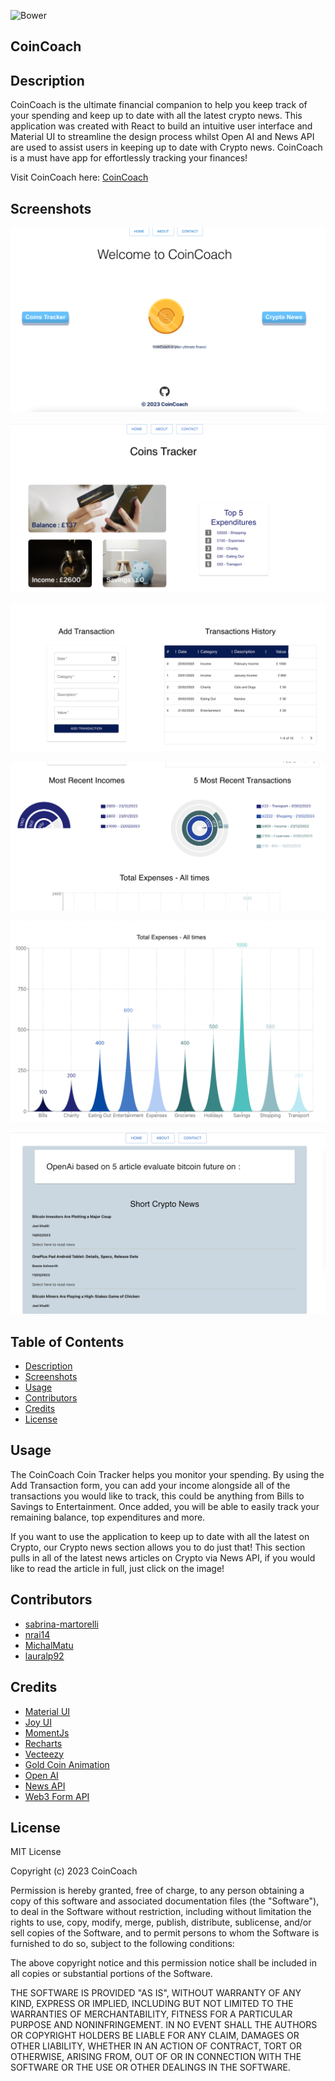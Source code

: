 ![Bower](https://img.shields.io/bower/l/mi?style=for-the-badge)

## CoinCoach

## Description

CoinCoach is the ultimate financial companion to help you keep track of your spending and keep up to date with all the latest crypto news. This application was created with React to build an intuitive user interface and Material UI to streamline the design process whilst Open AI and News API are used to assist users in keeping up to date with Crypto news. CoinCoach is a must have app for effortlessly tracking your finances!

Visit CoinCoach here: [CoinCoach](https://coincoachapp.netlify.app/)

## Screenshots

![CoinCoach Homepage](images/CoinCoachScreenshot1.png)

![CoinCoach Tracker](images/CoinCoachScreenshot2.png)

![CoinCoach Tracker](images/CoinCoachScreenshot3.png)

![CoinCoach Tracker](images/CoinCoachScreenshot4.png)

![CoinCoach Tracker](images/CoinCoachScreenshot5.png)

![CoinCoach Crypto News](images/CoinCoachScreenshot6.png)

## Table of Contents

- [Description](#description)
- [Screenshots](#screenshots)
- [Usage](#usage)
- [Contributors](#contributors)
- [Credits](#credits)
- [License](#license)

## Usage

The CoinCoach Coin Tracker helps you monitor your spending. By using the Add Transaction form, you can add your income alongside all of the transactions you would like to track, this could be anything from Bills to Savings to Entertainment. Once added, you will be able to easily track your remaining balance, top expenditures and more.

If you want to use the application to keep up to date with all the latest on Crypto, our Crypto news section allows you to do just that! This section pulls in all of the latest news articles on Crypto via News API, if you would like to read the article in full, just click on the image!

## Contributors

- [sabrina-martorelli](https://github.com/sabrina-martorelli)
- [nrai14](https://github.com/nrai14)
- [MichalMatu](https://github.com/MichalMatu)
- [lauralp92](https://github.com/lauralp92)

## Credits

- [Material UI](https://mui.com/)
- [Joy UI](https://mui.com/joy-ui/getting-started/overview/)
- [MomentJs](https://momentjs.com/)
- [Recharts](https://recharts.org/en-US)
- [Vecteezy](https://www.vecteezy.com/)
- [Gold Coin Animation](https://codepen.io/abadu)
- [Open AI](https://openai.com/)
- [News API](https://newsapi.org/)
- [Web3 Form API](https://api.web3forms.com/submit)

## License

MIT License

Copyright (c) 2023 CoinCoach

Permission is hereby granted, free of charge, to any person obtaining a copy
of this software and associated documentation files (the "Software"), to deal
in the Software without restriction, including without limitation the rights
to use, copy, modify, merge, publish, distribute, sublicense, and/or sell
copies of the Software, and to permit persons to whom the Software is
furnished to do so, subject to the following conditions:

The above copyright notice and this permission notice shall be included in all
copies or substantial portions of the Software.

THE SOFTWARE IS PROVIDED "AS IS", WITHOUT WARRANTY OF ANY KIND, EXPRESS OR
IMPLIED, INCLUDING BUT NOT LIMITED TO THE WARRANTIES OF MERCHANTABILITY,
FITNESS FOR A PARTICULAR PURPOSE AND NONINFRINGEMENT. IN NO EVENT SHALL THE
AUTHORS OR COPYRIGHT HOLDERS BE LIABLE FOR ANY CLAIM, DAMAGES OR OTHER
LIABILITY, WHETHER IN AN ACTION OF CONTRACT, TORT OR OTHERWISE, ARISING FROM,
OUT OF OR IN CONNECTION WITH THE SOFTWARE OR THE USE OR OTHER DEALINGS IN THE
SOFTWARE.
